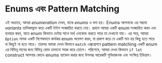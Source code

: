 # Enums এবং Pattern Matching

এই অধ্যায়ে, আমরা _enumeration_ দেখব, যাকে _enums_ ও বলা হয়। Enums আপনাকে এর সম্ভাব্য _variants_ তালিকাভুক্ত করে একটি টাইপ সংজ্ঞায়িত করতে দেয়। প্রথমে আমরা একটি enum সংজ্ঞায়িত করব এবং ব্যবহার করব, যাতে enum কিভাবে ডেটার সাথে অর্থ এনকোড করতে পারে তা দেখানো যায়। এর পরে, আমরা `Option` নামক একটি বিশেষভাবে কার্যকর enum অন্বেষণ করব, যা প্রকাশ করে যে একটি মান হয় কিছু হতে পারে বা কিছুই না হতে পারে। তারপর আমরা দেখব কিভাবে `match` এক্সপ্রেশনে pattern matching একটি enum এর বিভিন্ন মানের জন্য বিভিন্ন কোড চালানো সহজ করে তোলে। পরিশেষে, আমরা দেখব কিভাবে `if let` construct আপনার কোডে enums হ্যান্ডেল করার জন্য উপলব্ধ আরেকটি সুবিধাজনক এবং সংক্ষিপ্ত ইডিয়াম।
